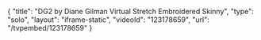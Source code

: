 {
    "title": "DG2 by Diane Gilman Virtual Stretch Embroidered Skinny",
    "type": "solo",
    "layout": "iframe-static",
    "videoId": "123178659",
    "url": "\/tvpembed\/123178659"
}